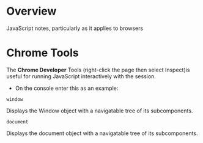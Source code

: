 # Overview

JavaScript notes, particularly as it applies to browsers

# Chrome Tools

The **Chrome Developer** Tools (right-click the page then select Inspect)is useful for running JavaScript interactively with the session.

* On the console enter this as an example:

```
window
```
Displays the Window object with a navigatable tree of its subcomponents.

```
document
```
Displays the document object with a navigatable tree of its subcomponents.
